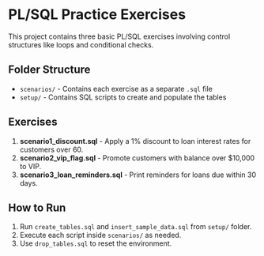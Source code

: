 # PL/SQL Practice Exercises

This project contains three basic PL/SQL exercises involving control structures like loops and conditional checks.

## Folder Structure

- `scenarios/` - Contains each exercise as a separate `.sql` file
- `setup/` - Contains SQL scripts to create and populate the tables

## Exercises

1. **scenario1_discount.sql** - Apply a 1% discount to loan interest rates for customers over 60.
2. **scenario2_vip_flag.sql** - Promote customers with balance over $10,000 to VIP.
3. **scenario3_loan_reminders.sql** - Print reminders for loans due within 30 days.

## How to Run

1. Run `create_tables.sql` and `insert_sample_data.sql` from `setup/` folder.
2. Execute each script inside `scenarios/` as needed.
3. Use `drop_tables.sql` to reset the environment.
